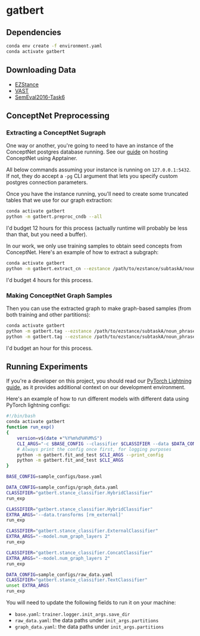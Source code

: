 # gatbert

## Dependencies

```bash
conda env create -f environment.yaml
conda activate gatbert
```

## Downloading Data

- [EZStance](https://github.com/chenyez/EZ-STANCE)
- [VAST](https://github.com/emilyallaway/zero-shot-stance/tree/master/data/VAST)
- [SemEval2016-Task6](https://www.saifmohammad.com/WebDocs/stance-data-all-annotations.zip)


## ConceptNet Preprocessing

### Extracting a ConceptNet Sugraph

One way or another, you're going to need to have an instance of the ConceptNet postgres database running.
See our [guide](https://github.com/UF-NLPC-Lab/Guides/tree/main/conceptnet) on hosting ConceptNet using Apptainer.

All below commands assuming your instance is running on `127.0.0.1:5432`.
If not, they do accept a `-pg` CLI argument that lets you specify custom postgres connection parameters.

Once you have the instance running, you'll need to create some truncated tables that we use for our graph extraction:
```bash
conda activate gatbert
python -m gatbert.preproc_cndb --all
```
I'd budget 12 hours for this process (actually runtime will probably be less than that, but you need a buffer).

In our work, we only use training samples to obtain seed concepts from ConceptNet.
Here's an example of how to extract a subgraph:
```bash
conda activate gatbert
python -m gatbert.extract_cn --ezstance /path/to/ezstance/subtaskA/noun_phrase/raw_train_all_onecol.csv -o graph.json
```
I'd budget 4 hours for this process.

### Making ConceptNet Graph Samples

Then you can use the extracted graph to make graph-based samples (from both training and other partitions):
```bash
conda activate gatbert
python -m gatbert.tag --ezstance /path/to/ezstance/subtaskA/noun_phrase/raw_train_all_onecol.csv --graph graph.json -o train_graph.tsv
python -m gatbert.tag --ezstance /path/to/ezstance/subtaskA/noun_phrase/raw_val_all_onecol.csv   --graph graph.json -o val_graph.tsv
```
I'd budget an hour for this process.


## Running Experiments

If you're a developer on this project, you should read our [PyTorch Lightning guide](https://github.com/UF-NLPC-Lab/Guides/tree/main/pytorch-lightning),
as it provides additional context on our development environment.

Here's an example of how to run different models with different data using PyTorch lightning configs:

```bash
#!/bin/bash
conda activate gatbert
function run_exp()
{
	version=v$(date +"%Y%m%d%H%M%S")
	CLI_ARGS="-c $BASE_CONFIG --classifier $CLASSIFIER --data $DATA_CONFIG --trainer.logger.init_args.version $version $EXTRA_ARGS"
	# Always print the config once first, for logging purposes
	python -m gatbert.fit_and_test $CLI_ARGS --print_config
	python -m gatbert.fit_and_test $CLI_ARGS
}

BASE_CONFIG=sample_configs/base.yaml

DATA_CONFIG=sample_configs/graph_data.yaml
CLASSIFIER="gatbert.stance_classifier.HybridClassifier"
run_exp

CLASSIFIER="gatbert.stance_classifier.HybridClassifier"
EXTRA_ARGS='--data.transforms [rm_external]'
run_exp

CLASSIFIER="gatbert.stance_classifier.ExternalClassifier"
EXTRA_ARGS="--model.num_graph_layers 2"
run_exp

CLASSIFIER="gatbert.stance_classifier.ConcatClassifier"
EXTRA_ARGS="--model.num_graph_layers 2"
run_exp

DATA_CONFIG=sample_configs/raw_data.yaml
CLASSIFIER="gatbert.stance_classifier.TextClassifier"
unset EXTRA_ARGS
run_exp
```

You will need to update the following fields to run it on your machine:
- `base.yaml`: `trainer.logger.init_args.save_dir`
- `raw_data.yaml`: the data paths under `init_args.partitions`
- `graph_data.yaml`: the data paths under `init_args.partitions`
